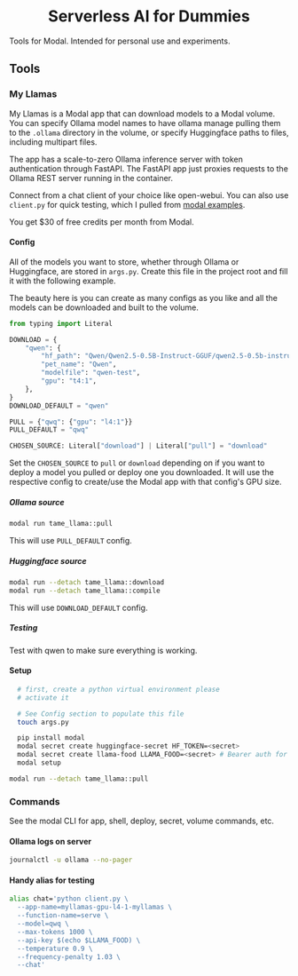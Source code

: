 <h1><div align="center">Serverless AI for Dummies</div></h1>

Tools for Modal. Intended for personal use and experiments.

## Tools

### My Llamas

My Llamas is a Modal app that can download models to a Modal volume. You can specify Ollama model names to have ollama manage pulling them to the `.ollama` directory in the volume, or specify Huggingface paths to files, including multipart files.

The app has a scale-to-zero Ollama inference server with token authentication through FastAPI. The FastAPI app just proxies requests to the Ollama REST server running in the container.

Connect from a chat client of your choice like open-webui. You can also use `client.py` for quick testing, which I pulled from [modal examples](https://github.com/modal-labs/modal-examples/tree/main).

You get $30 of free credits per month from Modal.

#### Config

All of the models you want to store, whether through Ollama or Huggingface, are stored in `args.py`. Create this file in the project root and fill it with the following example.

The beauty here is you can create as many configs as you like and all the models can be downloaded and built to the volume.

```python
from typing import Literal

DOWNLOAD = {
    "qwen": {
        "hf_path": "Qwen/Qwen2.5-0.5B-Instruct-GGUF/qwen2.5-0.5b-instruct-fp16.gguf",
        "pet_name": "Qwen",
        "modelfile": "qwen-test",
        "gpu": "t4:1",
    },
}
DOWNLOAD_DEFAULT = "qwen"

PULL = {"qwq": {"gpu": "l4:1"}}
PULL_DEFAULT = "qwq"

CHOSEN_SOURCE: Literal["download"] | Literal["pull"] = "download"
```

Set the `CHOSEN_SOURCE` to `pull` or `download` depending on if you want to deploy a model you pulled or deploy one you downloaded. It will use the respective config to create/use the Modal app with that config's GPU size.

##### Ollama source

```bash
modal run tame_llama::pull
```

This will use `PULL_DEFAULT` config.

##### Huggingface source

```bash
modal run --detach tame_llama::download
modal run --detach tame_llama::compile
```

This will use `DOWNLOAD_DEFAULT` config.

##### Testing

Test with qwen to make sure everything is working.

#### Setup

```bash
  # first, create a python virtual environment please
  # activate it

  # See Config section to populate this file
  touch args.py

  pip install modal
  modal secret create huggingface-secret HF_TOKEN=<secret>
  modal secret create llama-food LLAMA_FOOD=<secret> # Bearer auth for fastapi
  modal setup
```

```bash
modal run --detach tame_llama::pull
```

### Commands

See the modal CLI for app, shell, deploy, secret, volume commands, etc.

#### Ollama logs on server

```bash
journalctl -u ollama --no-pager
```

#### Handy alias for testing

```bash
alias chat='python client.py \
  --app-name=myllamas-gpu-l4-1-myllamas \
  --function-name=serve \
  --model=qwq \
  --max-tokens 1000 \
  --api-key $(echo $LLAMA_FOOD) \
  --temperature 0.9 \
  --frequency-penalty 1.03 \
  --chat'
```
